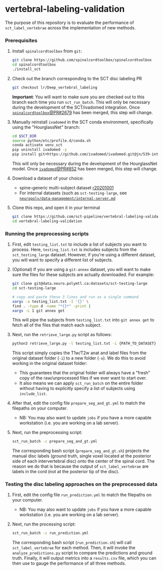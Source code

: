 # vertebral-labeling-validation

The purpose of this repository is to evaluate the performance of `sct_label_vertebrae` across the implementation of new methods.

### Prerequisites

1. Install `spinalcordtoolbox` from `git`:

    ```bash
    git clone https://github.com/spinalcordtoolbox/spinalcordtoolbox
    cd spinalcordtoolbox
    ./install_sct
    ```
   
2. Check out the branch corresponding to the SCT disc labeling PR

    ```bash
    git checkout lr/Deep_vertebral_labeling
    ```

    **Important**: You will want to make sure you are checked out to this branch each time you run `sct_run_batch`. This will only be necessary during the development of the SCT/ivadomed integration. Once [`spinalcordtoolbox`@PR#2679](https://github.com/spinalcordtoolbox/spinalcordtoolbox/pull/2679) has been merged, this step will change.

3. Manually reinstall `ivadomed` in the SCT conda environment, specifically using the "HourglassNet" branch:

    ```bash
    cd $SCT_DIR
    source python/etc/profile.d/conda.sh
    conda activate venv_sct
    pip uninstall ivadomed -y
    pip install git+https://github.com/ivadomed/ivadomed.git@jn/539-intervertebral-disc-labeling-pose-estimation
    ```
    
    This will only be necessary during the development of the HourglassNet model. Once [`ivadomed`@PR#852](https://github.com/ivadomed/ivadomed/pull/852) has been merged, this step will change.

4. Download a dataset of your choice:

    - spine-generic multi-subject dataset [r20201001](https://github.com/spine-generic/data-multi-subject/releases/tag/r20201001)
    - For internal datasets (such as `sct-testing-large`, see [`neuropoly/data-management/internal-server.md`](https://github.com/neuropoly/data-management/blob/master/internal-server.md)

5. Clone this repo, and open it in your terminal

    ```bash
    git clone https://github.com/sct-pipeline/vertebral-labeling-validation
    cd vertebral-labeling-validation
    ```

### Running the preprocessing scripts

1. First, edit `testing_list.txt` to include a list of subjects you want to process. Here, `testing_list.txt` is includes subjects from the `sct_testing_large` dataset. However, if you're using a different dataset, you will want to specify a different list of subjects.

2. (Optional) If you are using a `git-annex` dataset, you will want to make sure the files for these subjects are actually downloaded. For example:

    ```bash
    git clone git@data.neuro.polymtl.ca:datasets/sct-testing-large  
    cd sct-testing-large
    
    # copy and paste these 3 lines and run as a single command
    xargs -a testing_list.txt -I '{}' \
    find . -type d -name "*{}*" -print | 
    xargs -L 1 git annex get
    ```
    
    This will pipe the subjects from `testing_list.txt` into `git annex get` to fetch all of the files that match each subject.

3. Next, run the `retrieve_large.py` script as follows:

    ```bash
    python3 retrieve_large.py -l testing_list.txt -i {PATH_TO_DATASET} -o {PATH_TO_STORE_RAW_TESTING_FILES}
    ```
    
    This script simply copies the T1w/T2w anat and label files from the original dataset folder (`-i`) to a new folder (`-o`). We do this to avoid working in the original dataset folder:

    - This guarantees that the original folder will always have a "fresh" copy of the raw/unprocessed files if we ever want to start over. 
    - It also means we can apply `sct_run_batch` on the entire folder without having to explicitly specify a list of subjects using `include_list`.

4. After that, edit the config file `prepare_seg_and_gt.yml` to match the filepaths on your computer.

    - NB: You may also want to update `jobs` if you have a more capable workstation (i.e. you are working on a lab server).

5. Next, run the preprocessing script:

    ```bash
    sct_run_batch -c prepare_seg_and_gt.yml
    ```

    The corresponding bash script (`prepare_seg_and_gt.sh`) projects the manual disc labels (ground truth, single voxel located at the posterior side of each intervertebral disc) onto the center of the spinal cord. The reason we do that is because the output of `sct_label_vertebrae` are labels in the cord (not at the posterior tip of the disc).

### Testing the disc labeling approaches on the preprocessed data

1. First, edit the config file `run_prediction.yml` to match the filepaths on your computer.

    - NB: You may also want to update `jobs` if you have a more capable workstation (i.e. you are working on a lab server).

2. Next, run the processing script:

    ```bash
    sct_run_batch -c run_prediction.yml
    ```
   
    The corresponding bash script (`run_prediction.sh`) will call `sct_label_vertebrae` for each method. Then, it will invoke the `analyze_predictions.py` script to compare the predictions and ground truth. Finally, it will output metrics into a `results.csv` file, which you can then use to gauge the performance of all three methods.
